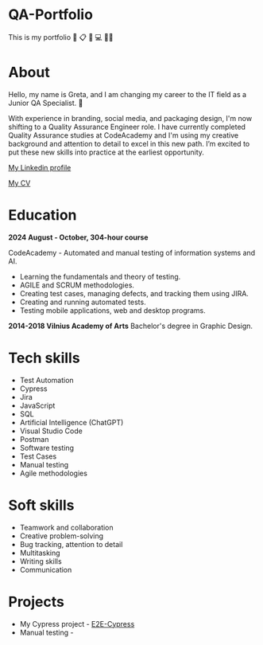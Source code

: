 # QA-Portfolio

This is my portfolio :file_folder: :clipboard: :lady_beetle: :computer: :raising_hand_woman:

# About
Hello, my name is Greta, and I am changing my career to the IT field as a Junior QA Specialist. :wave:

With experience in branding, social media, and packaging design, I'm now shifting to a Quality Assurance Engineer role. I have currently completed Quality Assurance studies at CodeAcademy and I'm using my creative background and attention to detail to excel in this new path. I’m excited to put these new skills into practice at the earliest opportunity.

[My Linkedin profile](https://www.linkedin.com/in/grejot/)

[My CV](https://drive.google.com/file/d/1uR4gHvGDMNf8sAzFZaJ5pNIPXJlrJFdD/view?usp=sharing)

# Education
**2024 August - October, 304-hour course**

CodeAcademy - Automated and manual testing of information systems and AI.
* Learning the fundamentals and theory of testing.
* AGILE and SCRUM methodologies.
* Creating test cases, managing defects, and tracking them using JIRA.
* Creating and running automated tests.
* Testing mobile applications, web and desktop programs.

**2014-2018 Vilnius Academy of Arts**
Bachelor's degree in Graphic Design.

# Tech skills
* Test Automation
* Cypress
* Jira
* JavaScript
* SQL
* Artificial Intelligence (ChatGPT)
* Visual Studio Code
* Postman
* Software testing
* Test Cases
* Manual testing
* Agile methodologies

# Soft skills
* Teamwork and collaboration
* Creative problem-solving
* Bug tracking, attention to detail
* Multitasking
* Writing skills
* Communication

# Projects
* My Cypress project - [E2E-Cypress](https://github.com/grettjott/E2E-Cypress)
* Manual testing - 


  
